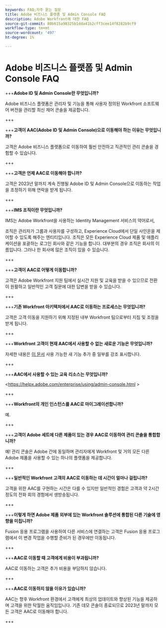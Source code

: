 ```yaml
---
keywords: FAQ;자주 묻는 질문
title: Adobe 비즈니스 플랫폼 및 Admin Console FAQ
description: Adobe Workfront에 대한 FAQ
source-git-commit: 80b615a98325b1dda41b2cff3cee14f8282b9cf9
workflow-type: tm+mt
source-wordcount: '497'
ht-degree: 1%

---
```


# Adobe 비즈니스 플랫폼 및 Admin Console FAQ

+++**Adobe ID 및 Admin Console란 무엇입니까?**

Adobe 비즈니스 플랫폼은 관리자 및 기능을 통해 사용자 정의된 Workfront 소프트웨어 버전을 관리할 최신 제어 콘솔을 제공합니다.

+++

+++**고객이 AAC(Adobe ID 및 Admin Console)으로 이동해야 하는 이유는 무엇입니까?**

고객은 Adobe 비즈니스 플랫폼으로 이동하여 훨씬 안전하고 직관적인 관리 콘솔을 경험할 수 있습니다.

+++

+++**고객은 언제 AAC로 이동해야 합니까?**

고객은 2023년 말까지 계속 진행될 Adobe ID 및 Admin Console으로 이동하는 작업을 조정하기 위해 연락을 받게 됩니다.

+++

+++**IMS 조직이란 무엇입니까?**

IMS는 Adobe Workfront을 사용하는 Identity Management 서비스의 약어로서,

조직은 관리자가 그룹과 사용자를 구성하고, Experience Cloud에서 단일 사인온을 제어할 수 있도록 해주는 엔티티입니다. 조직은 모든 Experience Cloud 제품 및 애플리케이션을 포괄하는 로그인 회사와 같은 기능을 합니다. 대부분의 경우 조직은 회사의 이름입니다. 그러나 한 회사에 많은 조직이 있을 수 있습니다.

+++

+++**고객이 AAC로 어떻게 이동합니까?**

고객은 Adobe Workfront 지원 팀에서 실시간 지원 및 교육을 받을 수 있으므로 전환이 원활하고 일반적인 고객 질문에 대한 답변을 받을 수 있습니다.

+++

+++**기존 Workfront 아키텍처에서 AAC로 이동하는 프로세스는 무엇입니까?**

고객은 고객 이동을 지원하기 위해 지정된 내부 Workfront 팀으로부터 지침 및 조정을 받게 됩니다.

+++

+++**Workfront 고객이 현재 AAC에서 사용할 수 없는 새로운 기능은 무엇입니까?**

자세한 내용은 [이 문서](overview.md) 사용 가능한 새 기능 추가 중 일부를 강조 표시합니다.

+++

+++**AAC에서 사용할 수 있는 교육 리소스는 무엇입니까?**

&lt;https://helpx.adobe.com/enterprise/using/admin-console.html >

+++

+++**Workfront의 개인 인스턴스를 AAC로 마이그레이션합니까?**

예.

+++

+++**고객이 Adobe 세트에 다른 제품이 있는 경우 AAC로 이동하여 관리 콘솔을 통합합니까?**

예! 관리 콘솔은 Adobe 간에 동일하며 관리자에게 Workfront 및 거의 모든 다른 Adobe 제품을 사용할 수 있는 하나의 플랫폼을 제공합니다.

+++

+++**일반적인 Workfront 고객의 AAC로 이동하는 데 시간이 얼마나 걸립니까?**

고객을 위한 AAC를 구현하는 시간은 다를 수 있지만 일반적인 경험은 고객과 약 2시간 정도의 전화 회의 경험에서 생방송됩니다.

+++

+++**이렇게 하면 Adobe 제품 외부에 있는 Workfront 솔루션에 통합된 다른 기술에 영향을 미칩니까?**

Fusion 응용 프로그램을 사용하여 다른 서비스에 연결하는 고객은 Fusion 응용 프로그램에서 이 변경 작업을 수행할 준비가 된 경우에만 이동됩니다.

+++

+++**AAC로 이동할 때 고객에게 비용이 부과됩니까?**

AAC로 이동하는 고객은 추가 비용을 부담하지 않습니다.

+++

+++**AAC로 이동하지 않을 이유가 있습니까?**

AAC는 향후 Workfront 환경에서 고객에게 최상의 업데이트와 향상된 기능을 제공하며 고객을 위한 탁월한 움직임입니다. 기존 데모 콘솔이 종료되므로 2023년 말까지 모든 고객은 AAC로 이동해야 합니다.

+++
